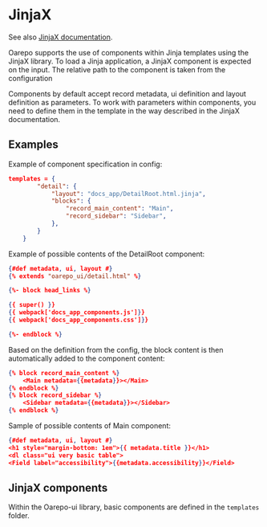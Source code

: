 # JinjaX

See also [JinjaX documentation](https://jinjax.scaletti.dev/).

Oarepo supports the use of components within Jinja templates using the JinjaX library.
To load a Jinja application, a JinjaX component is expected on the input. 
The relative path to the component is taken from the configuration

Components by default accept record metadata, ui definition and layout definition as parameters.
To work with parameters within components, you need to define them in the template in the way described in the JinjaX documentation.

## Examples

Example of component specification in config:

```json
templates = {
        "detail": {
            "layout": "docs_app/DetailRoot.html.jinja",
            "blocks": {
                "record_main_content": "Main",
                "record_sidebar": "Sidebar",
            },
        }
    }
```

Example of possible contents of the DetailRoot component:

```json
{#def metadata, ui, layout #}
{% extends "oarepo_ui/detail.html" %}

{%- block head_links %}

{{ super() }}
{{ webpack['docs_app_components.js']}}
{{ webpack['docs_app_components.css']}}

{%- endblock %}
```

Based on the definition from the config, the block content is then automatically added to the component content:
```json
{% block record_main_content %}
    <Main metadata={{metadata}}></Main>
{% endblock %}
{% block record_sidebar %}
    <Sidebar metadata={{metadata}}></Sidebar>
{% endblock %}
```

Sample of possible contents of Main component:
```json
{#def metadata, ui, layout #}
<h1 style="margin-bottom: 1em">{{ metadata.title }}</h1>
<dl class="ui very basic table">
<Field label="accessibility">{{metadata.accessibility}}</Field>

```

## JinjaX components

Within the Oarepo-ui library, basic components are defined in the `templates` folder.
